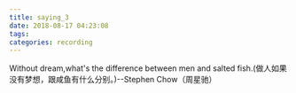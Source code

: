 ```yaml
---
title: saying_3
date: 2018-08-17 04:23:08
tags:
categories: recording
---
```

Without dream,what's the difference between men and salted fish.(做人如果没有梦想，跟咸鱼有什么分别。)--Stephen Chow（周星驰）
